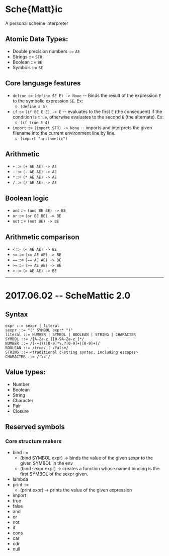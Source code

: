 # Sche{Matt}ic

A personal scheme interpreter

## Atomic Data Types:

- Double precision numbers ::= `AE`
- Strings ::= `STR`
- Boolean ::= `BE`
- Symbols ::= `SE`

## Core language features

- `define` ::= `(define SE E) -> None` -- Binds the result of the expression `E` to the symbolic expression `SE`. Ex:
    - `(define a 5)`
- `if` ::= `(if BE E E) -> E` -- evaluates to the first `E` (the consequent) if the condition is `true`, otherwise evaluates to the second `E` (the alternate). Ex:
    - `(if true 5 4)`
- `import` ::= `(import STR) -> None` -- imports and interprets the given filename into the current environment line by line.
    - `(import "arithmetic")`

## Arithmetic

- `+` ::= `(+ AE AE) -> AE`
- `-` ::= `(- AE AE) -> AE`
- `*` ::= `(* AE AE) -> AE`
- `/` ::= `(/ AE AE) -> AE`

## Boolean logic

- `and` ::= `(and BE BE) -> BE`
- `or` ::= `(or BE BE) -> BE`
- `not` ::= `(not BE) -> BE`

## Arithmetic comparison

- `<` ::= `(< AE AE) -> BE`
- `<=` ::= `(<= AE AE) -> BE`
- `==` ::= `(== AE AE) -> BE`
- `>=` ::= `(>= AE AE) -> BE`
- `>` ::= `(> AE AE) -> BE`

---

# 2017.06.02 -- ScheMattic 2.0

## Syntax

```
expr ::= sexpr | literal
sexpr ::= "(" SYMBOL expr* ")"
literal ::= NUMBER | SYMBOL | BOOLEAN | STRING | CHARACTER
SYMBOL ::= /[A-Za-z_][0-9A-Za-z_]*/
NUMBER ::= /[-+]?([0-9]*\.?[0-9]+|[0-9]+)/
BOOLEAN ::= /true/ | /false/
STRING ::= <traditional c-string syntax, including escapes>
CHARACTER ::= /'\c'/
```

## Value types:

- Number
- Boolean
- String
- Character
- Pair
- Closure

## Reserved symbols

### Core structure makers

- bind ::=
    - (bind SYMBOL expr) -> binds the value of the given sexpr to the given SYMBOL in the env
    - (bind sexpr expr) -> creates a function whose named binding is the first SYMBOL of the sexpr given.
- lambda
- print ::=
    - (print expr) -> prints the value of the given expression
- import
- true
- false
- and
- or
- not
- if
- cons
- car
- cdr
- null
